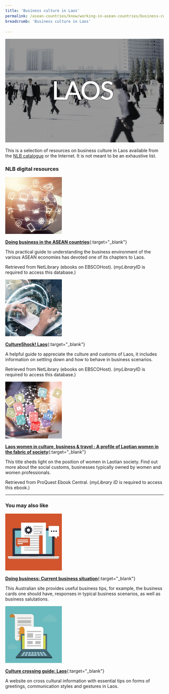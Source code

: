 ```yaml
---
title: 'Business culture in Laos'
permalink: /asean-countries/know/working-in-asean-countries/business-culture-in-laos/
breadcrumb: 'Business culture in Laos'

---
```



<img src="\images\eoa\Asean Working\ASEAN-Laos-Business-Culture.jpg" alt="Business culture Laos banner" style="width:800px;" />

This is a selection of resources on business culture in Laos available from the [NLB catalogue](http://catalogue.nlb.gov.sg/) or the Internet.  It is not meant to be an exhaustive list.

### **NLB digital resources**

<img src="/images/resources/Database 1.jpg" style="width:180px;" />

[**Doing business in the ASEAN countries**](http://eresources.nlb.gov.sg/Main/Browse?startsWith=n){:target="_blank"}

This practical guide to understanding the business environment of the various ASEAN economies has devoted one of its chapters to Laos.

Retrieved from NetLibrary (ebooks on EBSCOHost). (*myLibrary*ID is required to access this database.)

<img src="/images/resources/Database 2.jpg" style="width:180px;" />

[**CultureShock! Laos**](http://eresources.nlb.gov.sg/Main/Browse?startsWith=n){:target="_blank"}

A helpful guide to appreciate the culture and customs of Laos, it includes information on settling down and how to behave in business scenarios.

Retrieved from NetLibrary (ebooks on EBSCOHost). (*myLibrary*ID is required to access this database.)

<img src="/images/resources/Database 3.jpg" style="width:180px;" />

[**Laos women in culture, business & travel : A profile of Laotian women in the fabric of society**](http://eresources.nlb.gov.sg/Main/Browse?startsWith=p){:target="_blank"}

This title sheds light on the position of women in Laotian society. Find out more about the social customs, businesses typically owned by women and women professionals.

Retrieved from ProQuest Ebook Central. (*myLibrary ID* is required to access this ebook.)

---

### **You may also like**

<img src="/images/resources/Article 4.jpg" style="width:180px;" />

[**Doing business: Current business situation**](https://www.austrade.gov.au/Australian/Export/Export-markets/Countries/Laos/Doing-business){:target="_blank"}

This Australian site provides useful business tips, for example, the business cards one should have, responses in typical business scenarios, as well as business salutations.

<img src="/images/resources/Article 1.jpg" style="width:180px;" />

[**Culture crossing guide: Laos**](http://guide.culturecrossing.net/basics_business_student_details.php?Id=7&CID=113){:target="_blank"}

A website on cross cultural information with essential tips on forms of greetings, communication styles and gestures in Laos.